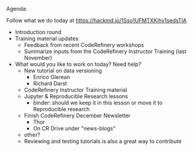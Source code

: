 Agenda:

Follow what we do today at https://hackmd.io/1Sso1UFMTXKihv1sedsTIA

- Introduction round
- Training material updates
    - Feedback from recent CodeRefinery workshops
    - Summarize inputs from the CodeRefinery Instructor Training (last November)
- What would you like to work on today? Need help?
    - New tutorial on data versioning
        - Enrico Glerean
        - Richard Darst
    - CodeRefinery Instructor Training material
    - Jupyter & Reproducible Research lessons
        - binder: should we keep it in this lesson or move it to Reproducible research
    - Finish CodeRefinery December Newsletter
        - Thor
        - On CR Drive under "news-blogs"
    - other?
    - Reviewing and testing tutorials is also a great way to contribute
